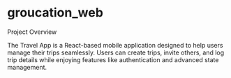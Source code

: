 # groucation_web

Project Overview

The Travel App is a React-based mobile application designed to help users manage their trips seamlessly. Users can create trips, invite others, and log trip details while enjoying features like authentication and advanced state management.

